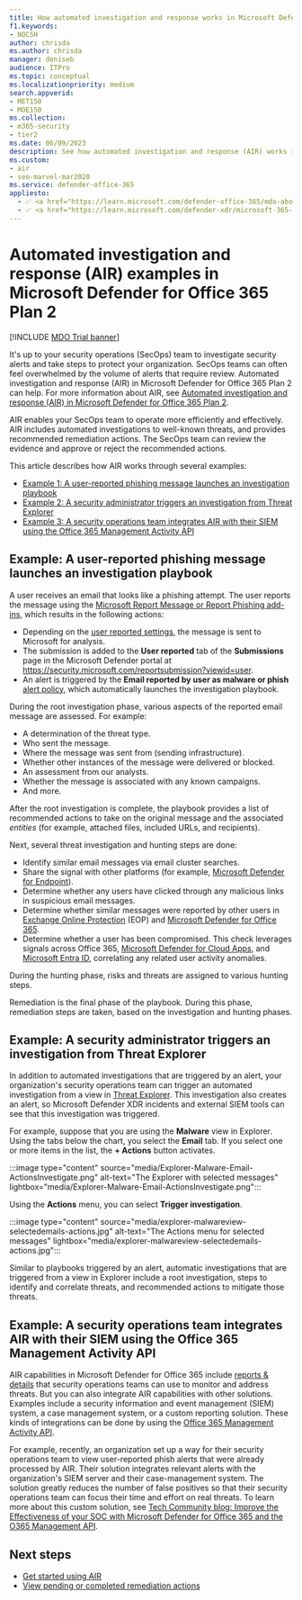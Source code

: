 ```yaml
---
title: How automated investigation and response works in Microsoft Defender for Office 365
f1.keywords:
- NOCSH
author: chrisda
ms.author: chrisda
manager: deniseb
audience: ITPro
ms.topic: conceptual
ms.localizationpriority: medium
search.appverid:
- MET150
- MOE150
ms.collection:
- m365-security
- tier2
ms.date: 06/09/2023
description: See how automated investigation and response (AIR) works in Microsoft Defender for Office 365 Plan 2.
ms.custom:
- air
- seo-marvel-mar2020
ms.service: defender-office-365
appliesto:
  - ✅ <a href="https://learn.microsoft.com/defender-office-365/mdo-about#defender-for-office-365-plan-1-vs-plan-2-cheat-sheet" target="_blank">Microsoft Defender for Office 365 Plan 2</a>
  - ✅ <a href="https://learn.microsoft.com/defender-xdr/microsoft-365-defender" target="_blank">Microsoft Defender XDR</a>
---
```


# Automated investigation and response (AIR) examples in Microsoft Defender for Office 365 Plan 2

[!INCLUDE [MDO Trial banner](../includes/mdo-trial-banner.md)]

It's up to your security operations (SecOps) team to investigate security alerts and take steps to protect your organization. SecOps teams can often feel overwhelmed by the volume of alerts that require review. Automated investigation and response (AIR) in Microsoft Defender for Office 365 Plan 2 can help. For more information about AIR, see [Automated investigation and response (AIR) in Microsoft Defender for Office 365 Plan 2](air-about.md).

AIR enables your SecOps team to operate more efficiently and effectively. AIR includes automated investigations to well-known threats, and provides recommended remediation actions. The SecOps team can review the evidence and approve or reject the recommended actions.

This article describes how AIR works through several examples:

- [Example 1: A user-reported phishing message launches an investigation playbook](#example-a-user-reported-phishing-message-launches-an-investigation-playbook)
- [Example 2: A security administrator triggers an investigation from Threat Explorer](#example-a-security-administrator-triggers-an-investigation-from-threat-explorer)
- [Example 3: A security operations team integrates AIR with their SIEM using the Office 365 Management Activity API](#example-a-security-operations-team-integrates-air-with-their-siem-using-the-office-365-management-activity-api)

## Example: A user-reported phishing message launches an investigation playbook

A user receives an email that looks like a phishing attempt. The user reports the message using the [Microsoft Report Message or Report Phishing add-ins](submissions-users-report-message-add-in-configure.md), which results in the following actions:

- Depending on the [user reported settings](submissions-user-reported-messages-custom-mailbox.md), the message is sent to Microsoft for analysis.
- The submission is added to the **User reported** tab of the **Submissions** page in the Microsoft Defender portal at <https://security.microsoft.com/reportsubmission?viewid=user>.
- An alert is triggered by the **Email reported by user as malware or phish** [alert policy](/purview/alert-policies#threat-management-alert-policies), which automatically launches the investigation playbook.

During the root investigation phase, various aspects of the reported email message are assessed. For example:

- A determination of the threat type.
- Who sent the message.
- Where the message was sent from (sending infrastructure).
- Whether other instances of the message were delivered or blocked.
- An assessment from our analysts.
- Whether the message is associated with any known campaigns.
- And more.

After the root investigation is complete, the playbook provides a list of recommended actions to take on the original message and the associated _entities_ (for example, attached files, included URLs, and recipients).

Next, several threat investigation and hunting steps are done:

- Identify similar email messages via email cluster searches.
- Share the signal with other platforms (for example, [Microsoft Defender for Endpoint](/windows/security/threat-protection/microsoft-defender-atp/microsoft-defender-advanced-threat-protection)).
- Determine whether any users have clicked through any malicious links in suspicious email messages.
- Determine whether similar messages were reported by other users in [Exchange Online Protection](eop-about.md) (EOP) and [Microsoft Defender for Office 365](mdo-about.md).
- Determine whether a user has been compromised. This check leverages signals across Office 365, [Microsoft Defender for Cloud Apps](/cloud-app-security), and [Microsoft Entra ID](/azure/active-directory), correlating any related user activity anomalies.

During the hunting phase, risks and threats are assigned to various hunting steps.

Remediation is the final phase of the playbook. During this phase, remediation steps are taken, based on the investigation and hunting phases.

## Example: A security administrator triggers an investigation from Threat Explorer

In addition to automated investigations that are triggered by an alert, your organization's security operations team can trigger an automated investigation from a view in [Threat Explorer](threat-explorer-real-time-detections-about.md). This investigation also creates an alert, so Microsoft Defender XDR incidents and external SIEM tools can see that this investigation was triggered.

For example, suppose that you are using the **Malware** view in Explorer. Using the tabs below the chart, you select the **Email** tab. If you select one or more items in the list, the **+ Actions** button activates.

:::image type="content" source="media/Explorer-Malware-Email-ActionsInvestigate.png" alt-text="The Explorer with selected messages" lightbox="media/Explorer-Malware-Email-ActionsInvestigate.png":::

Using the **Actions** menu, you can select **Trigger investigation**.

:::image type="content" source="media/explorer-malwareview-selectedemails-actions.jpg" alt-text="The Actions menu for selected messages" lightbox="media/explorer-malwareview-selectedemails-actions.jpg":::

Similar to playbooks triggered by an alert, automatic investigations that are triggered from a view in Explorer include a root investigation, steps to identify and correlate threats, and recommended actions to mitigate those threats.

## Example: A security operations team integrates AIR with their SIEM using the Office 365 Management Activity API

AIR capabilities in Microsoft Defender for Office 365 include [reports & details](air-view-investigation-results.md) that security operations teams can use to monitor and address threats. But you can also integrate AIR capabilities with other solutions. Examples include a security information and event management (SIEM) system, a case management system, or a custom reporting solution. These kinds of integrations can be done by using the [Office 365 Management Activity API](/office/office-365-management-api/office-365-management-activity-api-reference).

For example, recently, an organization set up a way for their security operations team to view user-reported phish alerts that were already processed by AIR. Their solution integrates relevant alerts with the organization's SIEM server and their case-management system. The solution greatly reduces the number of false positives so that their security operations team can focus their time and effort on real threats. To learn more about this custom solution, see [Tech Community blog: Improve the Effectiveness of your SOC with Microsoft Defender for Office 365 and the O365 Management API](https://techcommunity.microsoft.com/t5/microsoft-security-and/improve-the-effectiveness-of-your-soc-with-office-365-atp-and/ba-p/1525185).

## Next steps

- [Get started using AIR](air-about.md)
- [View pending or completed remediation actions](air-review-approve-pending-completed-actions.md)
